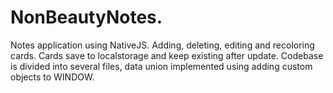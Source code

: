 # NonBeautyNotes.
Notes application using NativeJS. 
Adding, deleting, editing and recoloring cards.
Cards save to localstorage and keep existing after update.
Codebase is divided into several files, data union implemented using adding custom objects to WINDOW.  
